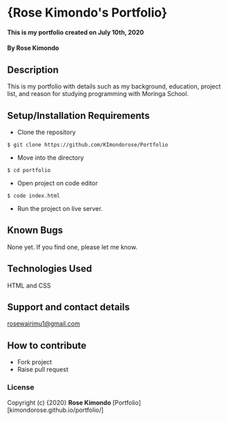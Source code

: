 # {Rose Kimondo's Portfolio}

#### This is my portfolio created on July 10th, 2020 

#### By **Rose Kimondo**

## Description
This is my portfolio with details such as my background, education, project list, and reason for studying programming with Moringa School.

## Setup/Installation Requirements
* Clone the repository
```
$ git clone https://github.com/KImondorose/Portfolio
```
* Move into the directory 
```
$ cd portfolio 
```
* Open project on code editor 
```
$ code index.html
```
* Run the project on live server. 

## Known Bugs
None yet. If you find one, please let me know. 

## Technologies Used
HTML and CSS

## Support and contact details
rosewairimu1@gmail.com

## How to contribute
* Fork project
* Raise pull request 

### License
Copyright (c) {2020} **Rose Kimondo**
[Portfolio][kimondorose.github.io/portfolio/]